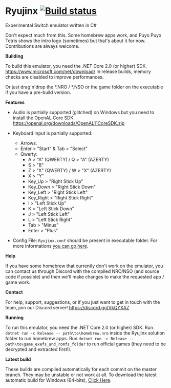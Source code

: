 # Ryujinx [![Build status](https://ci.appveyor.com/api/projects/status/ssg4jwu6ve3k594s?svg=true)](https://ci.appveyor.com/project/gdkchan/ryujinx)

Experimental Switch emulator written in C#

Don't expect much from this. Some homebrew apps work, and Puyo Puyo Tetris shows the intro logo (sometimes) but that's about it for now.
Contributions are always welcome.

**Building**

To build this emulator, you need the .NET Core 2.0 (or higher) SDK. https://www.microsoft.com/net/download/
In release builds, memory checks are disabled to improve performances.

Or just drag'n'drop the *.NRO / *.NSO or the game folder on the executable if you have a pre-build version.

**Features**

 - Audio is partially supported (glitched) on Windows but you need to install the OpenAL Core SDK.
https://openal.org/downloads/OpenAL11CoreSDK.zip

 - Keyboard Input is partially supported:
   - Arrows.
   - Enter > "Start" & Tab > "Select"
   - Qwerty: 
     - A > "A" (QWERTY) / Q > "A" (AZERTY)
     - S > "B"
     - Z > "X" (QWERTY) / W > "X" (AZERTY)
     - X > "Y"
     - Key_Up > "Right Stick Up"
     - Key_Down > "Right Stick Down"
     - Key_Left > "Right Stick Left"
     - Key_Right > "Right Stick Right"
     - I > "Left Stick Up"
     - K > "Left Stick Down"
     - J > "Left Stick Left"
     - L > "Left Stick Right"
     - Tab > "Minus"
     - Enter > "Plus"

 - Config File: `Ryujinx.conf` should be present in executable folder.
   For more informations [you can go here](CONFIG.md).

**Help**

If you have some homebrew that currently don't work on the emulator, you can contact us through Discord with the compiled NRO/NSO (and source code if possible) and then we'll make changes to make the requested app / game work.

**Contact**

For help, support, suggestions, or if you just want to get in touch with the team, join our Discord server!
https://discord.gg/VkQYXAZ

**Running**

To run this emulator, you need the .NET Core 2.0 (or higher) SDK.
Run `dotnet run -c Release -- path\to\homebrew.nro` inside the Ryujinx solution folder to run homebrew apps.
Run `dotnet run -c Release -- path\to\game_exefs_and_romfs_folder` to run official games (they need to be decrypted and extracted first!).

**Latest build**

These builds are compiled automatically for each commit on the master branch. They may be unstable or not work at all.
To download the latest automatic build for Windows (64-bits), [Click Here](https://ci.appveyor.com/api/projects/gdkchan/ryujinx/artifacts/ryujinx_latest_unstable.zip).
